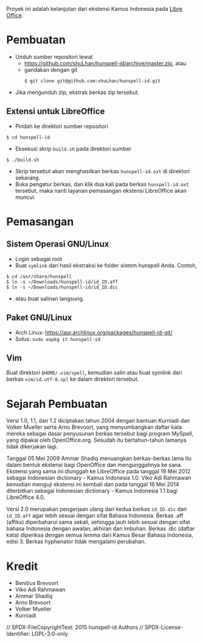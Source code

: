 Proyek ini adalah kelanjutan dari ekstensi Kamus Indonesia pada
[Libre Office](http://extensions.libreoffice.org/extension-center/indonesian-dictionary-kamus-indonesia-by-benitius/releases/2.0).

# Pembuatan

* Unduh sumber repositori lewat
  * https://github.com/shuLhan/hunspell-id/archive/master.zip, atau
  * gandakan dengan git
    ```
    $ git clone git@github.com:shuLhan/hunspell-id.git
    ```
* Jika mengunduh zip, ekstrak berkas zip tersebut.


## Extensi untuk LibreOffice

* Pindah ke direktori sumber repositori
```
$ cd hunspell-id
```
* Eksekusi skrip `build.sh` pada direktori sumber
```
$ ./build.sh
```
* Skrip tersebut akan menghasilkan berkas `hunspell-id.oxt` di direktori
  sekarang.
* Buka pengatur berkas, dan klik dua kali pada berkas `hunspell-id.oxt`
  tersebut, maka nanti layanan pemasangan ekstensi LibreOffice akan muncul.


# Pemasangan

## Sistem Operasi GNU/Linux

* Login sebagai root
* Buat `symlink` dari hasil ekstraksi ke folder sistem hunspell Anda. Contoh,
```
$ cd /usr/share/hunspell
$ ln -s ~/Downloads/hunspell-id/id_ID.aff
$ ln -s ~/Downloads/hunspell-id/id_ID.dic
```
* atau buat salinan langsung.


## Paket GNU/Linux

* Arch Linux: https://aur.archlinux.org/packages/hunspell-id-git/
* Solus: `sudo eopkg it hunspell-id`


## Vim

Buat direktori `$HOME/.vim/spell`, kemudian salin atau buat _symlink_ dari
berkas `vim/id.utf-8.spl` ke dalam direktori tersebut.


# Sejarah Pembuatan

Versi 1.0, 1.1, dan 1.2 diciptakan tahun 2004 dengan bantuan Kurniadi dan
Volker Mueller serta Arno Brevoort, yang menyumbangkan daftar kata mereka
sebagai dasar penyusunan berkas tersebut bagi program MySpell, yang dipakai
oleh OpenOffice.org.
Sesudah itu bertahun-tahun lamanya tidak dikerjakan lagi.

Tanggal 05 Mei 2009 Ammar Shadiq menuangkan berkas-berkas lama itu dalam
bentuk ekstensi bagi OpenOffice dan mengunggahnya ke sana.
Ekstensi yang sama ini diunggah ke LibreOffice pada tanggal 19 Mei 2012
sebagai Indonesian dictionary - Kamus Indonesia 1.0.
Viko Adi Rahmawan kemudian menguji ekstensi ini kembali dan pada tanggal 16
Mei 2014 diterbitkan sebagai Indonesian dictionary - Kamus Indonesia 1.1 bagi
LibreOffice 4.0.

Versi 2.0 merupakan pengerjaan ulang dari kedua berkas `id_ID.dic` dan
`id_ID.aff` agar lebih sesuai dengan sifat Bahasa Indonesia.
Berkas .aff (affiks) diperbaharui sama sekali, sehingga jauh lebih sesuai
dengan sifat bahasa Indonesia dengan awalan, akhiran dan imbuhan.
Berkas .dic (daftar kata) diperiksa dengan semua lemma dari Kamus Besar Bahasa
Indonesia, edisi 3.
Berkas hyphenator tidak mengalami perubahan.

# Kredit

* Benitius Brevoort
* Viko Adi Rahmawan
* Ammar Shadiq
* Arno Brevoort
* Volker Mueller
* Kurniadi

// SPDX-FileCopyrightText: 2015 hunspell-id Authors
// SPDX-License-Identifier: LGPL-3.0-only
